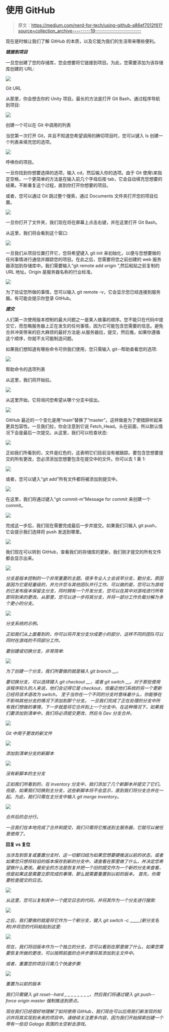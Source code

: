 # 使用 GitHub

> 原文：<https://medium.com/nerd-for-tech/using-github-a86ef7012f61?source=collection_archive---------19----------------------->

现在是时候让我们了解 GitHub 的本质，以及它能为我们的生活带来哪些便利。

***链接到项目***

一旦您创建了您的存储库，您会想要将它链接到项目。为此，您需要添加为该存储库创建的 URL:

![](img/8d93cbb120386c076af53144a208c1e1.png)

Git URL

从那里，你会想去你的 Unity 项目。最长的方法是打开 Git Bash，通过程序导航到项目:

![](img/2b5372b951c3fcd3d8e7a5756b1204f4.png)

创建一个可以在 Git 中调用的列表

当您第一次打开 Git，并且不知道您希望调用的确切项目时，您可以键入 ls 创建一个列表来填充您的选项。

![](img/d7e1817e4f1ce206471664443639a05e.png)

呼唤你的项目。

一旦你找到你想要选择的选项，输入 cd，然后输入你的选项。由于 Git 使用\来指定空格，一个更简单的方法是在输入前几个字母后按 tab，它会自动填充您想要的结果。不断重复这个过程，直到你打开你想要的项目。

或者，您可以通过 Git 跳过整个搜索，通过 Documents 文件夹打开您的项目位置。

![](img/5a209e1adf29982085e4e68241cea184.png)

一旦你打开了文件夹，我们现在将在屏幕上点击右键，并在这里打开 Git Bash。

从这里，我们将会看到这个窗口:

![](img/eadfe4ea790a3b604c44feb0d2ba12a3.png)

一旦我们从项目位置打开它，您将希望键入 git init 来初始化，以便与您想要做的任何事情进行通信并跟踪您的项目。在此之后，您需要将您之前创建的 web 服务器添加到存储库中。我们需要输入“git remote add origin ”,然后粘贴之前复制的 URL 地址。Origin 是服务器名称的行业标准。

![](img/97337a61e76d6f78ecf47581ca1776ba.png)

为了验证您所做的事情，您可以输入 git remote -v，它会显示您已经连接到服务器。有可能会提示你登录 GitHub。

***提交***

人们第一次使用版本控制的最大问题之一是某人做事的顺序。您不能只在代码中提交它，而忽略服务器上正在发生的任何事情，因为它可能包含您需要的信息。避免合并冲突带来的巨大麻烦的最好方法是:从服务器拉，提交，然后推。如果你遵循这个顺序，你就不太可能制造问题。

如果我们想知道有哪些命令可供我们使用，您只需输入 git--帮助查看您的选项:

![](img/6c2749479135886a5daad572edf0efec.png)

帮助命令的选项列表

从这里，我们将开始拉。

![](img/2fbf4223da093726c547fdc440859600.png)

从这里开始，它将询问您希望从哪个分支中拔出。

![](img/357ccf958e46689ce3883675236694ca.png)

GitHub 最近的一个变化是用“main”替换了“master”。这样做是为了使措辞听起来更具包容性。一旦我们拉，你会注意到它说 Fetch_Head。头在前面，所以默认情况下会是最后一次提交。从这里，我们可以检查状态:

![](img/3d0d404f1c548b9922e7deadfa77b69c.png)

正如我们所看到的，文件是红色的，这表明它们目前没有被跟踪。要包含您想要提交的所有更改，您必须添加您想要包含在提交中的文件。你可以去 1 乘 1:

![](img/8e592a8f886f1b6a7b19fb3f3f9b558f.png)

或者，您可以键入“git add”所有文件都将被添加到提交中。

![](img/e54e637b9b32a27202f28e7ca0ebb453.png)

在这里，我们将通过键入“git commit-m”Message for commit 来创建一个 commit。

![](img/eaf35e18125af9e22be9e109f47ba6b2.png)

完成这一步后，我们现在需要完成最后一步并提交。如果我们只输入 git push，它会提示我们选择将 push 发送到哪里。

![](img/f66792890606678bca0e75eccc2cb466.png)

我们现在可以转到 GitHub，查看我们的存储库的更新，我们刚才提交的所有文件都会显示出来。

![](img/6f90e274c93210e3cb1f968f7b423557.png)

*分支是版本控制的一个非常重要的主题。很多专业人士会说早分支，勤分支。原因是因为它是轻量级的，并允许您与其他团队并行工作。可以做的是，您可以为游戏的已发布版本保留主分支，同时拥有一个开发分支，您可以在其中对游戏进行所有即将到来的更改。从那里，您可以进一步将其分支，并将一部分工作负载分解为多个更小的分支。*

*![](img/cec879f04bab2584a2acbb15d4af4c2d.png)*

*分支系统的示例。*

*正如我们从上面看到的，你可以将开发分支分成更小的部分，这样不同的团队可以同时在游戏的不同部分工作。*

*要创建或切换分支，非常简单:*

*![](img/f8a4228e8e53cb0f5432f96290c2e0a9.png)*

*为了创建一个分支，我们所要做的就是输入 git branch __。*

*要切换分支，可以选择键入 git checkout __，或者 git switch __。对于那些使用该程序较久的人来说，他们会记得它是 checkout，但最近他们系统的另一个更新已经将该术语改为 switch。
至于当你在一个不同的分支时意味着什么，你能够在不影响其他分支的情况下添加到那个分支。
一旦我们完成了正在处理的分支中所有我们想做的事情，下一步就是将它合并到上一个分支中。在这种情况下，如果我们要添加到清单中，我们将必须提交更改，然后与 Dev 分支合并。*

*![](img/3687c2497ad1e8b01ff0b31bc515daec.png)*

*Git 中用于更改的新文件*

*![](img/19cab648a6ebbe40c36bcb88f4ffd8c6.png)*

*添加到清单分支的新脚本*

*![](img/286bf884e0b0d1cc67f783c7912acb67.png)*

*没有新脚本的主分支*

*正如我们所看到的，在 inventory 分支中，我们添加了几个新脚本并提交了它们。但是，如果我们切换到主分支，这些新脚本将不会显示，直到我们将分支合并在一起。为此，我们只需在主分支中输入 git merge inventory。*

*![](img/d64610e1a793db2d6a2285657ccfaadc.png)*

*合并后的总分行。*

*一旦我们在本地完成了合并和提交，我们只需将它推送到主服务器，它就可以被任意使用了。*

****回复 vs 复位****

*当涉及到恢复或重置分支时，这一切都归结为如果您想要硬推送以前的状态，或者如果您只想将较旧的版本保存到新的分支中，请查看在那里做了什么，并决定您希望做什么更改。最安全的方法是恢复并把一个旧的提交作为一个新的分支来查看，但是如果这是需要立即完成的事情，那么就需要重置到以前的版本。
首先，你需要检查提交的日志。*

*![](img/a4f50986d518fc623c4449366db634c7.png)*

*从这里，您可以复制其中一个提交日志的代码，并将其作为一个分支进行搜索:*

*![](img/8f4bb35296e106321d8c1fe394eaa35f.png)*

*之后，我们要做的就是将它作为一个新分支，键入 git switch -c _____(新分支名称)并将您的代码粘贴到这里:*

*![](img/df5541021a777043c38a44927d659b2a.png)*

*现在，我们将旧版本作为一个独立的分支，您可以看到在那里做了什么，如果您需要恢复所做的更改，可以按照前面的合并步骤将其添加到主文件中。*

*或者，重置您的项目只需几个快速步骤:*

*![](img/cb4b0617ee97a49e1b59fc1a00e66b6f.png)*

*重置为以前的版本*

*我们只需键入 git reset--hard _ _ _ _ _ _ _ _，然后我们将通过键入 git push--force origin master 强制推送到原点。*

*现在我们已经很好地理解了如何使用 GitHub，我们现在可以应用我们新发现的知识并将其实现到未来的项目中。请继续关注更多内容，因为我们开始探索创建一个带有一些旧 Galaga 氛围的太空射击游戏。*